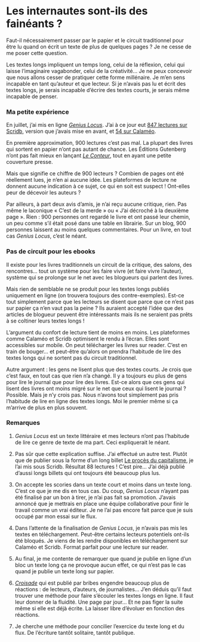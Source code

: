 # Les internautes sont-ils des fainéants ?

Faut-il nécessairement passer par le papier et le circuit traditionnel pour être lu quand on écrit un texte de plus de quelques pages ? Je ne cesse de me poser cette question.<span id="more-12292"></span>

Les textes longs impliquent un temps long, celui de la réflexion, celui qui laisse l’imaginaire vagabonder, celui de la créativité… Je ne peux concevoir que nous allons cesser de pratiquer cette forme millénaire. Je m’en sens incapable en tant qu’auteur et que lecteur. Si je n’avais pas lu et écrit des textes longs, je serais incapable d’écrire des textes courts, je serais même incapable de penser.

### Ma petite expérience

En juillet, j’ai mis en ligne [*Genius Locus*](https://tcrouzet.com/genius-locus/). J’ai à ce jour eut [847 lectures sur Scridb](http://www.scribd.com/doc/17453432/Genius-Locus), version que j’avais mise en avant, et [54 sur Calaméo](http://fr.calameo.com/read/000069788ae9897d3374c).

En première approximation, 900 lectures c’est pas mal. La plupart des livres qui sortent en papier n’ont pas autant de chance. Les Éditions Gutenberg n’ont pas fait mieux en lançant [*Le Conteur*](https://tcrouzet.com/2009/09/24/un-nouveau-roman-free-pas-free-en-france/), tout en ayant une petite couverture presse.

Mais que signifie ce chiffre de 900 lecteurs ? Combien de pages ont été réellement lues, je n’en ai aucune idée. Les plateformes de lecture ne donnent aucune indication à ce sujet, ce qui en soit est suspect ! Ont-elles peur de décevoir les auteurs ?

Par ailleurs, à part deux avis d’amis, je n’ai reçu aucune critique, rien. Pas même le laconique « C’est de la merde » ou « J’ai décroché à la deuxième page ». Rien : 900 personnes ont regardé le livre et ont passé leur chemin, un peu comme s’il était posé dans une table en librairie. Sur un blog, 900 personnes laissent au moins quelques commentaires. Pour un livre, en tout cas *Genius Locus*, c’est le néant.

### Pas de circuit pour les ebooks

Il existe pour les livres traditionnels un circuit de la critique, des salons, des rencontres… tout un système pour les faire vivre (et faire vivre l’auteur), système qui se prolonge sur le net avec les blogueurs qui parlent des livres.

Mais rien de semblable ne se produit pour les textes longs publiés uniquement en ligne (on trouvera toujours des contre-exemples). Est-ce tout simplement parce que les lecteurs se disent que parce que ce n’est pas sur papier ça n’en vaut pas la peine ? Ils auraient accepté l’idée que des articles de blogueur peuvent être intéressants mais ils ne seraient pas prêts à se coltiner leurs textes longs !

L’argument du confort de lecture tient de moins en moins. Les plateformes comme Calaméo et Scridb optimisent le rendu à l’écran. Elles sont accessibles sur mobile. On peut télécharger les livres sur reader. C’est en train de bouger… et peut-être qu’alors on prendra l’habitude de lire des textes longs qui ne sortent pas du circuit traditionnel.

Autre argument : les gens ne lisent plus que des textes courts. Je crois que c’est faux, en tout cas que rien n’a changé. Il y a toujours eu plus de gens pour lire le journal que pour lire des livres. Est-ce alors que ces gens qui lisent des livres ont moins migré sur le net que ceux qui lisent le journal ? Possible. Mais je n’y crois pas. Nous n’avons tout simplement pas pris l’habitude de lire en ligne des textes longs. Moi le premier même si ça m’arrive de plus en plus souvent.

### Remarques

1. *Genius Locus* est un texte littéraire et mes lecteurs n’ont pas l’habitude de lire ce genre de texte de ma part. Ceci expliquerait le néant.

2. Pas sûr que cette explication suffise. J’ai effectué un autre test. Plutôt que de publier sous la forme d’un long billet [Le procès du capitalisme](https://tcrouzet.com/2009/10/01/le-proces-du-capitalisme/), je l’ai mis sous Scridb. Résultat 88 lectures ! C’est pire… J’ai déjà publié d’aussi longs billets qui ont toujours été beaucoup plus lus.

3. On accepte les scories dans un texte court et moins dans un texte long. C’est ce que je me dis en tous cas. Du coup, *Genius Locus* n’ayant pas été finalisé par un bon à tirer, je n’ai pas fait sa promotion. J’avais annoncé que je mettrais en place une équipe collaborative pour finir le travail comme un vrai éditeur. Je ne l’ai pas encore fait parce que je suis occupé par mon essai sur le flux.

4. Dans l’attente de la finalisation de *Genius Locus*, je n’avais pas mis les textes en téléchargement. Peut-être certains lecteurs potentiels ont-ils été bloqués. Je viens de les rendre disponibles en téléchargement sur Calaméo et Scridb. Format parfait pour une lecture sur reader.

5. Au final, je me contente de remarquer que quand je publie en ligne d’un bloc un texte long ça ne provoque aucun effet, ce qui n’est pas le cas quand je publie un texte long sur papier.

6. [*Croisade*](http://twiller.tcrouzet.com/) qui est publié par bribes engendre beaucoup plus de réactions : de lecteurs, d’auteurs, de journalistes… J’en déduis qu’il faut trouver une méthode pour faire s’écouler les textes longs en ligne. Il faut leur donner de la fluidité. Une page par jour… Et ne pas figer la suite même si elle est déjà écrite. La laisser libre d’évoluer en fonction des réactions.

7. Je cherche une méthode pour concilier l’exercice du texte long et du flux. De l’écriture tantôt solitaire, tantôt publique.